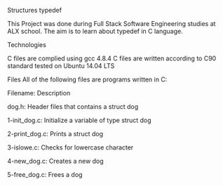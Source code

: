 Structures typedef

This Project was done during Full Stack Software Engineering studies at ALX school. The aim is to learn about typedef in C language.

Technologies

C files are complied using gcc 4.8.4 C files are written according to C90 standard tested on Ubuntu 14.04 LTS

Files All of the following files are programs written in C:

Filename: Description

dog.h: Header files that contains a struct dog

1-init_dog.c: Initialize a variable of type struct dog

2-print_dog.c: Prints a struct dog

3-islowe.c: Checks for lowercase character

4-new_dog.c: Creates a new dog

5-free_dog.c: Frees a dog
